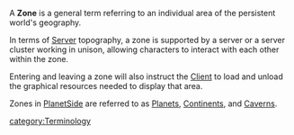 A **Zone** is a general term referring to an individual area of the
persistent world's geography.

In terms of [Server](/Server "wikilink") topography, a zone is supported
by a server or a server cluster working in unison, allowing characters
to interact with each other within the zone.

Entering and leaving a zone will also instruct the
[Client](/Client "wikilink") to load and unload the graphical resources
needed to display that area.

Zones in [PlanetSide](/PlanetSide "wikilink") are referred to as
[Planets](/Planet "wikilink"), [Continents](/Continent "wikilink"), and
[Caverns](/Cavern "wikilink").

[category:Terminology](/category:Terminology "wikilink")
